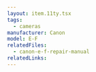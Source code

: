 ```yaml
---
layout: item.11ty.tsx
tags:
  - cameras
manufacturer: Canon
model: E-F
relatedFiles:
  - canon-e-f-repair-manual
relatedLinks:
---
```

